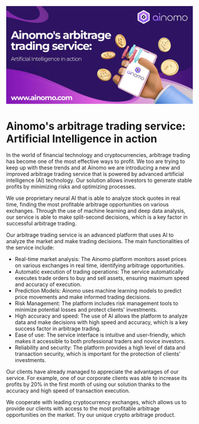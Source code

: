 <img src="https://github.com/ainomodatalab/news/blob/f4d76f917d8ac3d7695dcc8cc8f73486d4df7fc6/13.08.2024/image.jpg" alt="image">
<br>
<h1>Ainomo's arbitrage trading service: Artificial Intelligence in action</h1>
<p>In the world of financial technology and cryptocurrencies, arbitrage trading has become one of the most effective ways to profit. We too are trying to keep up with these trends and at Ainomo we are introducing a new and improved arbitrage trading service that is powered by advanced artificial intelligence (AI) technology. Our solution allows investors to generate stable profits by minimizing risks and optimizing processes.</p>
<p>We use proprietary neural AI that is able to analyze stock quotes in real time, finding the most profitable arbitrage opportunities on various exchanges. Through the use of machine learning and deep data analysis, our service is able to make split-second decisions, which is a key factor in successful arbitrage trading.</p>
<p>Our arbitrage trading service is an advanced platform that uses AI to analyze the market and make trading decisions. The main functionalities of the service include:</p>
<ul>
<li>Real-time market analysis: The Ainomo platform monitors asset prices on various exchanges in real time, identifying arbitrage opportunities.</li>
<li>Automatic execution of trading operations: The service automatically executes trade orders to buy and sell assets, ensuring maximum speed and accuracy of execution.</li>
<li>Prediction Models: Ainomo uses machine learning models to predict price movements and make informed trading decisions.</li>
<li>Risk Management: The platform includes risk management tools to minimize potential losses and protect clients' investments.</li>
<li>High accuracy and speed: The use of AI allows the platform to analyze data and make decisions with high speed and accuracy, which is a key success factor in arbitrage trading.</li>
<li>Ease of use: The service interface is intuitive and user-friendly, which makes it accessible to both professional traders and novice investors.</li>
<li>Reliability and security: The platform provides a high level of data and transaction security, which is important for the protection of clients' investments.
</li>
</ul>
<p>Our clients have already managed to appreciate the advantages of our service. For example, one of our corporate clients was able to increase its profits by 20% in the first month of using our solution thanks to the accuracy and high speed of transaction execution.</p>
<p>We cooperate with leading cryptocurrency exchanges, which allows us to provide our clients with access to the most profitable arbitrage opportunities on the market. Try our unique crypto arbitrage product.</p>
